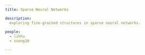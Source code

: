 ```yaml
---
title: Sparse Neural Networks

description: 
  exploring fine-grained structures in sparse neural networks. 
  
people:
  - lihhu
  - ssong10

---
```





